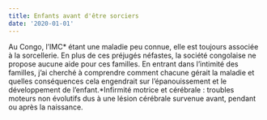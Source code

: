 ```yaml
---
title: Enfants avant d'être sorciers
date: '2020-01-01'
---
```

Au Congo, l’IMC* étant une maladie peu connue, elle est toujours associée à la sorcellerie. En plus de ces préjugés néfastes, la société congolaise ne propose aucune aide pour ces familles. En entrant dans l’intimité des familles, j’ai cherché à comprendre comment chacune gérait la maladie et quelles conséquences cela engendrait sur l’épanouissement et le développement de l’enfant.*Infirmité motrice et cérébrale : troubles moteurs non évolutifs dus à une lésion cérébrale survenue avant, pendant ou après la naissance.